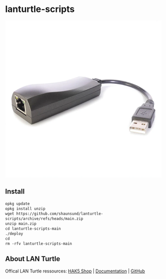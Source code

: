 # lanturtle-scripts

![LAN Turtle](lan-turtle.png "LAN Turtle Hardware")

## Install

```
opkg update
opkg install unzip
wget https://github.com/shaunsund/lanturtle-scripts/archive/refs/heads/main.zip
unzip main.zip
cd lanturtle-scripts-main
./deploy
cd
rm -rfv lanturtle-scripts-main
```

## About LAN Turtle

Offical LAN Turtle ressources:
 [HAK5 Shop](https://hak5.org/products/lan-turtle) | [Documentation](https://docs.hak5.org/lan-turtle/) | [GitHub](https://github.com/hak5/lanturtle-modules)
